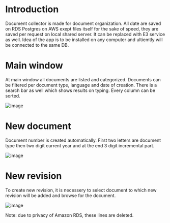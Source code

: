 # Introduction
Document collector is made for document organization. All date are saved on RDS Postgres on AWS exept files itself for the sake of speed, they are saved per request on local shared server. It can be replaced with E3 service as well. Idea of the app is to be installed on any computer and ultiemtly will be connected to the same DB.

# Main window
At main window all documents are listed and categorized. Documents can be filtered per document type, language and date of creation. There is a search bar as well which shows results on typing. Every column can be sorted.

![image](https://user-images.githubusercontent.com/22866358/69993571-60907880-154c-11ea-93d1-2740b086747c.png)

# New document
Document number is created automatically. First two letters are document type then two digit current year and at the end 3 digit incremental part.

![image](https://user-images.githubusercontent.com/22866358/69993592-6ab27700-154c-11ea-8e50-83f2b0840d4d.png)

# New revision
To create new revision, it is necessery to select document to which new revision will be added and browse for the document.

![image](https://user-images.githubusercontent.com/22866358/69993602-70a85800-154c-11ea-9d4c-77850f5f12aa.png)

Note: due to privacy of Amazon RDS, these lines are deleted.
